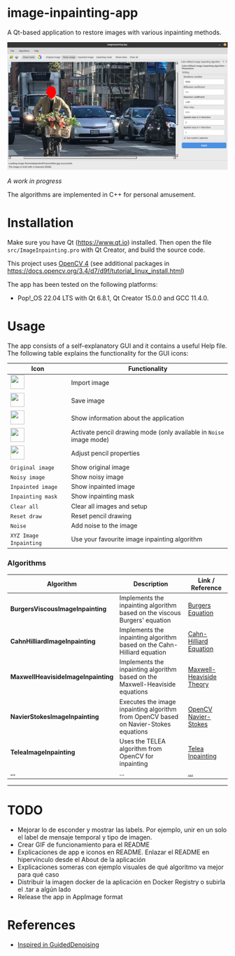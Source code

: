 # image-inpainting-app
A Qt-based application to restore images with various inpainting methods.

<p align="center">
  <img src="./assets/app_main.png" alt="Application main window" title="Application main window" />
</p>

_A work in progress_

The algorithms are implemented in C++ for personal amusement.

# Installation

Make sure you have Qt (https://www.qt.io) installed. Then open the file ```src/ImageInpainting.pro``` with Qt Creator, and build the source code. 

This project uses [OpenCV 4](https://github.com/opencv/opencv/tree/4.10.0) (see additional packages in https://docs.opencv.org/3.4/d7/d9f/tutorial_linux_install.html)

The app has been tested on the following platforms:

* Pop!_OS 22.04 LTS with Qt 6.8.1, Qt Creator 15.0.0 and GCC 11.4.0.

# Usage

The app consists of a self-explanatory GUI and it contains a useful Help file. The following table explains the functionality for the GUI icons:

| Icon | Functionality |
|---------- | ---------- |
| <img src="./src/ImageInpainting/icons/open.ico" width="32" height="32"> | Import image |
| <img src="./src/ImageInpainting/icons/save.ico" width="32" height="32"> | Save image |
| <img src="./src/ImageInpainting/icons/about.ico" width="32" height="32"> | Show information about the application |
| <img src="./src/ImageInpainting/icons/pencil.ico" width="32" height="32"> | Activate pencil drawing mode (only available in `Noise` image mode) |
| <img src="./src/ImageInpainting/icons/pencil_color.ico" width="32" height="32"> | Adjust pencil properties |
| `Original image` | Show original image |
| `Noisy image` | Show noisy image |
| `Inpainted image` | Show inpainted image |
| `Inpainting mask` | Show inpainting mask |
| `Clear all` | Clear all images and setup |
| `Reset draw` | Reset pencil drawing |
| `Noise` | Add noise to the image |
| `XYZ Image Inpainting` | Use your favourite image inpainting algorithm |

### Algorithms

| Algorithm | Description | Link / Reference |
|-----------|-------------|---------------------|
| **BurgersViscousImageInpainting** | Implements the inpainting algorithm based on the viscous Burgers' equation | [Burgers Equation](https://arxiv.org/abs/2412.11946) |
| **CahnHilliardImageInpainting** | Implements the inpainting algorithm based on the Cahn-Hilliard equation  | [Cahn-Hilliard Equation](https://arxiv.org/abs/2412.11946) |
| **MaxwellHeavisideImageInpainting** | Implements the inpainting algorithm based on the Maxwell-Heaviside equations | [Maxwell-Heaviside Theory](https://arxiv.org/abs/2412.11946) |
| **NavierStokesImageInpainting** | Executes the image inpainting algorithm from OpenCV based on Navier-Stokes equations | [OpenCV Navier-Stokes](https://docs.opencv.org/3.4/d7/d8b/group__photo__inpaint.html#gga8c5f15883bd34d2537cb56526df2b5d6a05e763003a805e6c11c673a9f4ba7d07) |
| **TeleaImageInpainting** | Uses the TELEA algorithm from OpenCV for inpainting | [Telea Inpainting](https://docs.opencv.org/3.4/d7/d8b/group__photo__inpaint.html#gga8c5f15883bd34d2537cb56526df2b5d6a892824c38e258feb5e72f308a358d52e) |
| **...** | ... | [...]() |

---
# TODO
* Mejorar lo de esconder y mostrar las labels. Por ejemplo, unir en un solo el label de mensaje temporal y tipo de imagen.
* Crear GIF de funcionamiento para el README
* Explicaciones de app e iconos en README. Enlazar el README en hipervínculo desde el About de la aplicación
* Explicaciones someras con ejemplo visuales de qué algoritmo va mejor para qué caso
* Distribuir la imagen docker de la aplicación en Docker Registry o subirla el .tar a algún lado
* Release the app in AppImage format 

# References
* [Inspired in GuidedDenoising](https://github.com/bldeng/GuidedDenoising)
